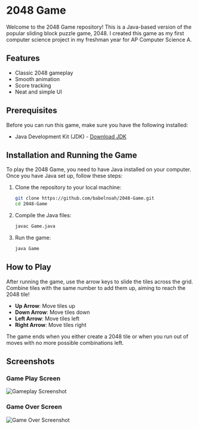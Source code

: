 # 2048 Game

Welcome to the 2048 Game repository! This is a Java-based version of the popular sliding block puzzle game, 2048. I created this game as my first computer science project in my freshman year for AP Computer Science A. 

## Features

- Classic 2048 gameplay
- Smooth animation
- Score tracking
- Neat and simple UI

## Prerequisites

Before you can run this game, make sure you have the following installed:
- Java Development Kit (JDK) - [Download JDK](https://www.oracle.com/java/technologies/javase-jdk11-downloads.html)

## Installation and Running the Game

To play the 2048 Game, you need to have Java installed on your computer. Once you have Java set up, follow these steps:

1. Clone the repository to your local machine:

   ```bash
   git clone https://github.com/babelnoah/2048-Game.git
   cd 2048-Game
   ```

2. Compile the Java files:

   ```bash
   javac Game.java
   ```

3. Run the game:

   ```bash
   java Game
   ```

## How to Play

After running the game, use the arrow keys to slide the tiles across the grid. Combine tiles with the same number to add them up, aiming to reach the 2048 tile!

- **Up Arrow**: Move tiles up
- **Down Arrow**: Move tiles down
- **Left Arrow**: Move tiles left
- **Right Arrow**: Move tiles right

The game ends when you either create a 2048 tile or when you run out of moves with no more possible combinations left.

## Screenshots

### Game Play Screen

![Gameplay Screenshot](https://github.com/babelnoah/2048-Game/assets/114769700/e98362ef-5dd4-4629-b37a-26847c599077)

### Game Over Screen

![Game Over Screenshot](https://github.com/babelnoah/2048-Game/assets/114769700/d6fe84d2-335f-440b-b171-27e310bc99a0)
